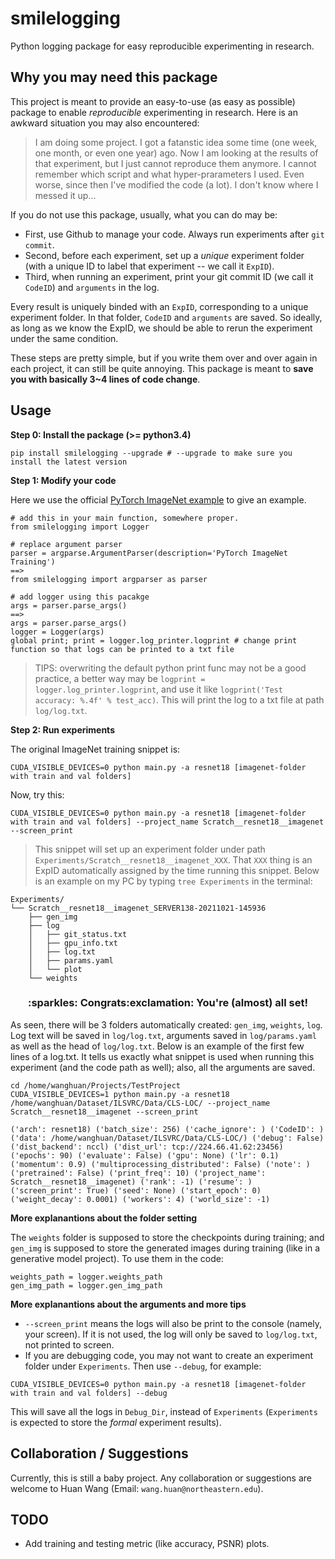 # smilelogging
Python logging package for easy reproducible experimenting in research.


## Why you may need this package
This project is meant to provide an easy-to-use (as easy as possible) package to enable *reproducible* experimenting in research. Here is an awkward situation you may also encountered:
> I am doing some project. I got a fatanstic idea some time (one week, one month, or even one year) ago. Now I am looking at the results of that experiment, but I just cannot reproduce them anymore. I cannot remember which script and what hyper-prarameters I used. Even worse, since then I've modified the code (a lot). I don't know where I messed it up...

If you do not use this package, usually, what you can do may be:
- First, use Github to manage your code. Always run experiments after `git commit`. 
- Second, before each experiment, set up a *unique* experiment folder (with a unique ID to label that experiment -- we call it `ExpID`). 
- Third, when running an experiment, print your git commit ID (we call it `CodeID`) and `arguments` in the log.

Every result is uniquely binded with an `ExpID`, corresponding to a unique experiment folder. In that folder, `CodeID` and `arguments` are saved. So ideally, as long as we know the ExpID, we should be able to rerun the experiment under the same condition.

These steps are pretty simple, but if you write them over and over again in each project, it can still be quite annoying. This package is meant to **save you with basically 3~4 lines of code change**.


## Usage

**Step 0: Install the package (>= python3.4)**
```
pip install smilelogging --upgrade # --upgrade to make sure you install the latest version
```

**Step 1: Modify your code**

Here we use the official [PyTorch ImageNet example](https://github.com/pytorch/examples/blob/master/imagenet/main.py) to give an example.

```
# add this in your main function, somewhere proper.
from smilelogging import Logger 

# replace argument parser
parser = argparse.ArgumentParser(description='PyTorch ImageNet Training')  
==> 
from smilelogging import argparser as parser

# add logger using this pacakge
args = parser.parse_args()
==> 
args = parser.parse_args()
logger = Logger(args)
global print; print = logger.log_printer.logprint # change print function so that logs can be printed to a txt file
```
> TIPS: overwriting the default python print func may not be a good practice, a better way may be `logprint = logger.log_printer.logprint`, and use it like `logprint('Test accuracy: %.4f' % test_acc)`. This will print the log to a txt file at path `log/log.txt`.

**Step 2: Run experiments**

The original ImageNet training snippet is:
```
CUDA_VISIBLE_DEVICES=0 python main.py -a resnet18 [imagenet-folder with train and val folders]
```

Now, try this:
```
CUDA_VISIBLE_DEVICES=0 python main.py -a resnet18 [imagenet-folder with train and val folders] --project_name Scratch__resnet18__imagenet --screen_print
```
> This snippet will set up an experiment folder under path `Experiments/Scratch__resnet18__imagenet_XXX`. That `XXX` thing is an ExpID automatically assigned by the time running this snippet. Below is an example on my PC by typing `tree Experiments` in the terminal:
```
Experiments/
└── Scratch__resnet18__imagenet_SERVER138-20211021-145936
    ├── gen_img
    ├── log
    │   ├── git_status.txt
    │   ├── gpu_info.txt
    │   ├── log.txt
    │   ├── params.yaml
    │   └── plot
    └── weights
```
<h3 align="center">:sparkles: Congrats:exclamation: You're (almost) all set!</h3>


As seen, there will be 3 folders automatically created: `gen_img`, `weights`, `log`. Log text will be saved in `log/log.txt`, arguments saved in `log/params.yaml` as well as the head of `log/log.txt`. Below is an example of the first few lines of a log.txt. It tells us exactly what snippet is used when running this experiment (and the code path as well); also, all the arguments are saved.
``` 
cd /home/wanghuan/Projects/TestProject
CUDA_VISIBLE_DEVICES=1 python main.py -a resnet18 /home/wanghuan/Dataset/ILSVRC/Data/CLS-LOC/ --project_name Scratch__resnet18__imagenet --screen_print

('arch': resnet18) ('batch_size': 256) ('cache_ignore': ) ('CodeID': ) ('data': /home/wanghuan/Dataset/ILSVRC/Data/CLS-LOC/) ('debug': False) ('dist_backend': nccl) ('dist_url': tcp://224.66.41.62:23456) ('epochs': 90) ('evaluate': False) ('gpu': None) ('lr': 0.1) ('momentum': 0.9) ('multiprocessing_distributed': False) ('note': ) ('pretrained': False) ('print_freq': 10) ('project_name': Scratch__resnet18__imagenet) ('rank': -1) ('resume': ) ('screen_print': True) ('seed': None) ('start_epoch': 0) ('weight_decay': 0.0001) ('workers': 4) ('world_size': -1)
```


**More explanantions about the folder setting**

The `weights` folder is supposed to store the checkpoints during training; and `gen_img` is supposed to store the generated images during training (like in a generative model project). To use them in the code:
```
weights_path = logger.weights_path
gen_img_path = logger.gen_img_path
```


**More explanantions about the arguments and more tips**
- `--screen_print` means the logs will also be print to the console (namely, your screen). If it is not used, the log will only be saved to `log/log.txt`, not printed to screen. 
- If you are debugging code, you may not want to create an experiment folder under `Experiments`. Then use `--debug`, for example:
```
CUDA_VISIBLE_DEVICES=0 python main.py -a resnet18 [imagenet-folder with train and val folders] --debug
```
This will save all the logs in `Debug_Dir`, instead of `Experiments` (`Experiments` is expected to store the *formal* experiment results).


## Collaboration / Suggestions
Currently, this is still a baby project. Any collaboration or suggestions are welcome to Huan Wang (Email: `wang.huan@northeastern.edu`).


## TODO
- Add training and testing metric (like accuracy, PSNR) plots.